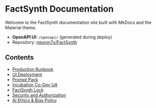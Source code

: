# FactSynth Documentation

Welcome to the FactSynth documentation site built with MkDocs and the Material theme.

- **OpenAPI UI:** `/openapi/` (generated during deploy)
- Repository: [neuron7x/FactSynth](https://github.com/neuron7x/FactSynth)

## Contents

- [Production Runbook](prod-runbook.md)
- [UI Deployment](ui-deployment.md)
- [Prompt Pack](PromptPack.md)
- [Incubation Co-Dev UA](INCUBATION_CO_DEV_UA.md)
- [FactSynth Lock](FACTSYNTH_LOCK.md)
- [Security and Authorization](security.md)
- [AI Ethics & Bias Policy](ai-ethics-bias-policy.md)

